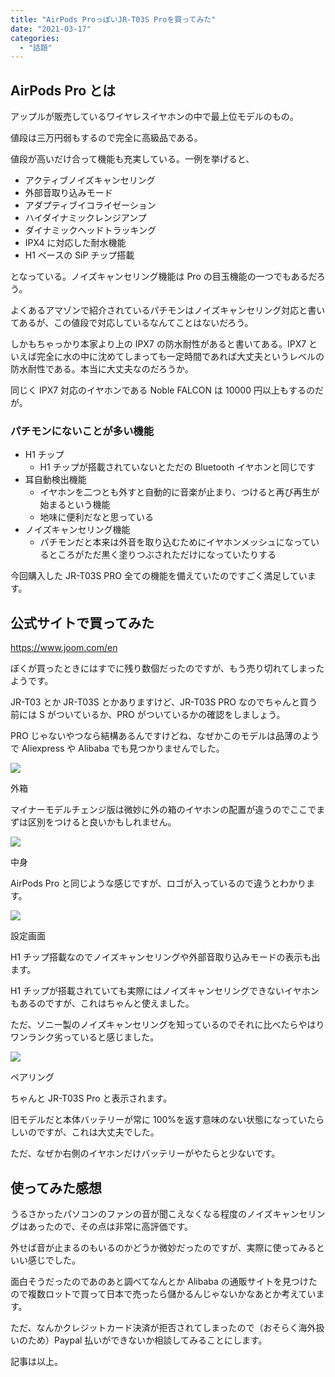 ```yaml
---
title: "AirPods ProっぽいJR-T03S Proを買ってみた"
date: "2021-03-17"
categories:
  - "話題"
---
```


## AirPods Pro とは

アップルが販売しているワイヤレスイヤホンの中で最上位モデルのもの。

値段は三万円弱もするので完全に高級品である。

値段が高いだけ合って機能も充実している。一例を挙げると、

- アクティブノイズキャンセリング
- 外部音取り込みモード
- アダプティブイコライゼーション
- ハイダイナミックレンジアンプ
- ダイナミックヘッドトラッキング
- IPX4 に対応した耐水機能
- H1 ベースの SiP チップ搭載

となっている。ノイズキャンセリング機能は Pro の目玉機能の一つでもあるだろう。

よくあるアマゾンで紹介されているパチモンはノイズキャンセリング対応と書いてあるが、この値段で対応しているなんてことはないだろう。

しかもちゃっかり本家より上の IPX7 の防水耐性があると書いてある。IPX7 といえば完全に水の中に沈めてしまっても一定時間であれば大丈夫というレベルの防水耐性である。本当に大丈夫なのだろうか。

同じく IPX7 対応のイヤホンである Noble FALCON は 10000 円以上もするのだが。

### パチモンにないことが多い機能

- H1 チップ
  - H1 チップが搭載されていないとただの Bluetooth イヤホンと同じです
- 耳自動検出機能
  - イヤホンを二つとも外すと自動的に音楽が止まり、つけると再び再生が始まるという機能
  - 地味に便利だなと思っている
- ノイズキャンセリング機能
  - パチモンだと本来は外音を取り込むためにイヤホンメッシュになっているところがただ黒く塗りつぶされただけになっていたりする

今回購入した JR-T03S PRO 全ての機能を備えていたのですごく満足しています。

## 公式サイトで買ってみた

https://www.joom.com/en

ぼくが買ったときにはすでに残り数個だったのですが、もう売り切れてしまったようです。

JR-T03 とか JR-T03S とかありますけど、JR-T03S PRO なのでちゃんと買う前には S がついているか、PRO がついているかの確認をしましょう。

PRO じゃないやつなら結構あるんですけどね、なぜかこのモデルは品薄のようで Aliexpress や Alibaba でも見つかりませんでした。

![](https://pbs.twimg.com/media/Ewq1xVNUcAI-p_H?format=jpg&name=large)

外箱

マイナーモデルチェンジ版は微妙に外の箱のイヤホンの配置が違うのでここでまずは区別をつけると良いかもしれません。

![](https://pbs.twimg.com/media/Ewq1xVkUYAEzCK6?format=jpg&name=large)

中身

AirPods Pro と同じような感じですが、ロゴが入っているので違うとわかります。

![](https://pbs.twimg.com/media/Ewq1xXAUYAA29IM?format=jpg&name=large)

設定画面

H1 チップ搭載なのでノイズキャンセリングや外部音取り込みモードの表示も出ます。

H1 チップが搭載されていても実際にはノイズキャンセリングできないイヤホンもあるのですが、これはちゃんと使えました。

ただ、ソニー製のノイズキャンセリングを知っているのでそれに比べたらやはりワンランク劣っていると感じました。

![](https://pbs.twimg.com/media/Ewq1xWYVIAAxopf?format=jpg&name=large)

ペアリング

ちゃんと JR-T03S Pro と表示されます。

旧モデルだと本体バッテリーが常に 100%を返す意味のない状態になっていたらしいのですが、これは大丈夫でした。

ただ、なぜか右側のイヤホンだけバッテリーがやたらと少ないです。

## 使ってみた感想

うるさかったパソコンのファンの音が聞こえなくなる程度のノイズキャンセリングはあったので、その点は非常に高評価です。

外せば音が止まるのもいるのかどうか微妙だったのですが、実際に使ってみるといい感じでした。

面白そうだったのであのあと調べてなんとか Alibaba の通販サイトを見つけたので複数ロットで買って日本で売ったら儲かるんじゃないかなあとか考えています。

ただ、なんかクレジットカード決済が拒否されてしまったので（おそらく海外扱いのため）Paypal 払いができないか相談してみることにします。

記事は以上。
